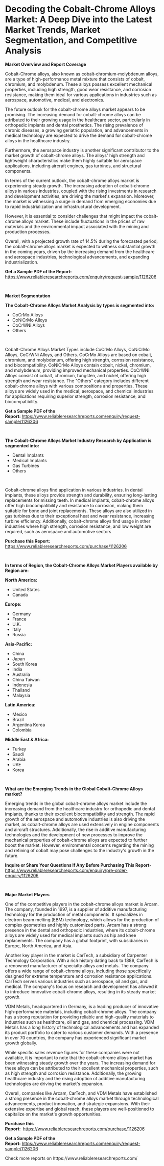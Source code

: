 <p><h1>Decoding the Cobalt-Chrome Alloys Market: A Deep Dive into the Latest Market Trends, Market Segmentation, and Competitive Analysis</h1></p><p><strong>Market Overview and Report Coverage</strong></p>
<p><p>Cobalt-Chrome alloys, also known as cobalt-chromium-molybdenum alloys, are a type of high-performance metal mixture that consists of cobalt, chromium, and molybdenum. These alloys possess excellent mechanical properties, including high strength, good wear resistance, and corrosion resistance, making them ideal for various applications in industries such as aerospace, automotive, medical, and electronics.</p><p>The future outlook for the cobalt-chrome alloys market appears to be promising. The increasing demand for cobalt-chrome alloys can be attributed to their growing usage in the healthcare sector, particularly in orthopedic implants and dental prosthetics. The rising prevalence of chronic diseases, a growing geriatric population, and advancements in medical technology are expected to drive the demand for cobalt-chrome alloys in the healthcare industry.</p><p>Furthermore, the aerospace industry is another significant contributor to the market growth of cobalt-chrome alloys. The alloys' high strength and lightweight characteristics make them highly suitable for aerospace applications, including aircraft engines, gas turbines, and structural components.</p><p>In terms of the current outlook, the cobalt-chrome alloys market is experiencing steady growth. The increasing adoption of cobalt-chrome alloys in various industries, coupled with the rising investments in research and development activities, are driving the market's expansion. Moreover, the market is witnessing a surge in demand from emerging economies due to rapid industrialization and infrastructural development.</p><p>However, it is essential to consider challenges that might impact the cobalt-chrome alloys market. These include fluctuations in the prices of raw materials and the environmental impact associated with the mining and production processes.</p><p>Overall, with a projected growth rate of 14.5% during the forecasted period, the cobalt-chrome alloys market is expected to witness substantial growth in the coming years, driven by the increasing demand from the healthcare and aerospace industries, technological advancements, and expanding industrialization.</p></p>
<p><strong>Get a Sample PDF of the Report:</strong> <a href="https://www.reliableresearchreports.com/enquiry/request-sample/1126206">https://www.reliableresearchreports.com/enquiry/request-sample/1126206</a></p>
<p>&nbsp;</p>
<p><strong>Market Segmentation</strong></p>
<p><strong>The Cobalt-Chrome Alloys Market Analysis by types is segmented into:</strong></p>
<p><ul><li>CoCrMo Alloys</li><li>CoNiCrMo Alloys</li><li>CoCrWNi Alloys</li><li>Others</li></ul></p>
<p>&nbsp;</p>
<p><p>Cobalt-Chrome Alloys Market Types include CoCrMo Alloys, CoNiCrMo Alloys, CoCrWNi Alloys, and Others. CoCrMo Alloys are based on cobalt, chromium, and molybdenum, offering high strength, corrosion resistance, and biocompatibility. CoNiCrMo Alloys contain cobalt, nickel, chromium, and molybdenum, providing improved mechanical properties. CoCrWNi Alloys consist of cobalt, chromium, tungsten, and nickel, offering high strength and wear resistance. The "Others" category includes different cobalt-chrome alloys with various compositions and properties. These alloys are widely used in the medical, aerospace, and chemical industries for applications requiring superior strength, corrosion resistance, and biocompatibility.</p></p>
<p><strong>Get a Sample PDF of the Report:</strong>&nbsp;<a href="https://www.reliableresearchreports.com/enquiry/request-sample/1126206">https://www.reliableresearchreports.com/enquiry/request-sample/1126206</a></p>
<p>&nbsp;</p>
<p><strong>The Cobalt-Chrome Alloys Market Industry Research by Application is segmented into:</strong></p>
<p><ul><li>Dental Implants</li><li>Medical Implants</li><li>Gas Turbines</li><li>Others</li></ul></p>
<p>&nbsp;</p>
<p><p>Cobalt-chrome alloys find application in various industries. In dental implants, these alloys provide strength and durability, ensuring long-lasting replacements for missing teeth. In medical implants, cobalt-chrome alloys offer high biocompatibility and resistance to corrosion, making them suitable for bone and joint replacements. These alloys are also utilized in gas turbines due to their exceptional heat and wear resistance, increasing turbine efficiency. Additionally, cobalt-chrome alloys find usage in other industries where high strength, corrosion resistance, and low weight are required, such as aerospace and automotive sectors.</p></p>
<p><strong>Purchase this Report:</strong>&nbsp; <a href="https://www.reliableresearchreports.com/purchase/1126206">https://www.reliableresearchreports.com/purchase/1126206</a></p>
<p>&nbsp;</p>
<p><strong>In terms of Region, the Cobalt-Chrome Alloys Market Players available by Region are:</strong></p>
<p>
    <p> <strong> North America: </strong>
        <ul>
            <li>United States</li>
            <li>Canada</li>
        </ul>
        </p> 
    <p> <strong> Europe: </strong>
        <ul>
            <li>Germany</li>
            <li>France</li>
            <li>U.K.</li>
            <li>Italy</li>
            <li>Russia</li>
        </ul>
        </p> 
    <p> <strong> Asia-Pacific: </strong>
        <ul>
            <li>China</li>
            <li>Japan</li>
            <li>South Korea</li>
            <li>India</li>
            <li>Australia</li>
            <li>China Taiwan</li>
            <li>Indonesia</li>
            <li>Thailand</li>
            <li>Malaysia</li>
        </ul>
        </p> 
    <p> <strong> Latin America: </strong>
        <ul>
            <li>Mexico</li>
            <li>Brazil</li>
            <li>Argentina Korea</li>
            <li>Colombia</li>
        </ul>
        </p> 
    <p> <strong> Middle East & Africa: </strong>
        <ul>
            <li>Turkey</li>
            <li>Saudi</li>
            <li>Arabia</li>
            <li>UAE</li>
            <li>Korea</li>
        </ul>
    </p>
    </p>
<p>&nbsp;</p>
<p><strong>What are the Emerging Trends in the Global Cobalt-Chrome Alloys market?</strong></p>
<p><p>Emerging trends in the global cobalt-chrome alloys market include the increasing demand from the healthcare industry for orthopedic and dental implants, thanks to their excellent biocompatibility and strength. The rapid growth of the aerospace and automotive industries is also driving the market, as cobalt-chrome alloys are used extensively in engine components and aircraft structures. Additionally, the rise in additive manufacturing technologies and the development of new processes to improve the mechanical properties of cobalt-chrome alloys are expected to further boost the market. However, environmental concerns regarding the mining and refining of cobalt may pose challenges to the industry's growth in the future.</p></p>
<p><strong>Inquire or Share Your Questions If Any Before Purchasing This Report</strong>- <a href="https://www.reliableresearchreports.com/enquiry/pre-order-enquiry/1126206">https://www.reliableresearchreports.com/enquiry/pre-order-enquiry/1126206</a></p>
<p>&nbsp;</p>
<p><strong>Major Market Players</strong></p>
<p><p>One of the competitive players in the cobalt-chrome alloys market is Arcam. The company, founded in 1997, is a supplier of additive manufacturing technology for the production of metal components. It specializes in electron beam melting (EBM) technology, which allows for the production of complex geometries and highly customized parts. Arcam has a strong presence in the dental and orthopedic industries, where its cobalt-chrome alloys are widely used for medical implants such as hip and knee replacements. The company has a global footprint, with subsidiaries in Europe, North America, and Asia.</p><p>Another key player in the market is CarTech, a subsidiary of Carpenter Technology Corporation. With a rich history dating back to 1889, CarTech is a renowned manufacturer of specialty alloys and metals. The company offers a wide range of cobalt-chrome alloys, including those specifically designed for extreme temperature and corrosion resistance applications. CarTech serves various industries such as aerospace, oil and gas, and medical. The company's focus on research and development has allowed it to introduce innovative cobalt-chrome alloys, resulting in its steady market growth.</p><p>VDM Metals, headquartered in Germany, is a leading producer of innovative high-performance materials, including cobalt-chrome alloys. The company has a strong reputation for providing reliable and high-quality materials to industries such as healthcare, oil and gas, and chemical processing. VDM Metals has a long history of technological advancements and has expanded its product portfolio to cater to various customer demands. With a presence in over 70 countries, the company has experienced significant market growth globally.</p><p>While specific sales revenue figures for these companies were not available, it is important to note that the cobalt-chrome alloys market has been witnessing steady growth over the years. The increasing demand for these alloys can be attributed to their excellent mechanical properties, such as high strength and corrosion resistance. Additionally, the growing healthcare industry and the rising adoption of additive manufacturing technologies are driving the market's expansion.</p><p>Overall, companies like Arcam, CarTech, and VDM Metals have established a strong presence in the cobalt-chrome alloys market through technological advancements, product innovation, and strategic expansions. With their extensive expertise and global reach, these players are well-positioned to capitalize on the market's growth opportunities.</p></p>
<p><strong>Purchase this Report:</strong>&nbsp;&nbsp;<a href="https://www.reliableresearchreports.com/purchase/1126206">https://www.reliableresearchreports.com/purchase/1126206</a></p>
<p></p>
<p><strong>Get a Sample PDF of the Report:</strong>&nbsp;<a href="https://www.reliableresearchreports.com/enquiry/request-sample/1126206">https://www.reliableresearchreports.com/enquiry/request-sample/1126206</a></p>
<p>Check more reports on https://www.reliableresearchreports.com/</p>